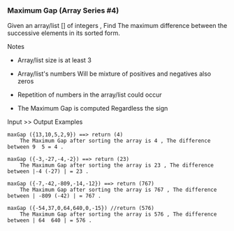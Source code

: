 ### Maximum Gap (Array Series #4)

Given an array/list [] of integers , Find The maximum difference between the successive elements in its sorted form.

Notes

* Array/list size is at least 3 

* Array/list's numbers Will be mixture of positives and negatives also zeros

* Repetition of numbers in the array/list could occur

* The Maximum Gap is computed Regardless the sign


Input >> Output Examples
```
maxGap ({13,10,5,2,9}) ==> return (4)
    The Maximum Gap after sorting the array is 4 , The difference between 9  5 = 4 .

maxGap ({-3,-27,-4,-2}) ==> return (23)
    The Maximum Gap after sorting the array is 23 , The difference between |-4 (-27) | = 23 .

maxGap ({-7,-42,-809,-14,-12}) ==> return (767)  
    The Maximum Gap after sorting the array is 767 , The difference between | -809 (-42) | = 767 .

maxGap ({-54,37,0,64,640,0,-15}) //return (576)
    The Maximum Gap after sorting the array is 576 , The difference between | 64  640 | = 576 .
